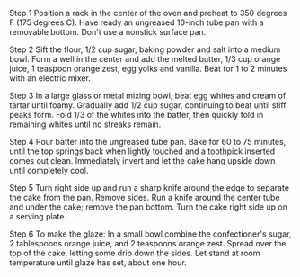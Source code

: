 Step 1
Position a rack in the center of the oven and preheat to 350 degrees F (175 degrees C). Have ready an ungreased 10-inch tube pan with a removable bottom. Don't use a nonstick surface pan.

Step 2
Sift the flour, 1/2 cup sugar, baking powder and salt into a medium bowl. Form a well in the center and add the melted butter, 1/3 cup orange juice, 1 teaspoon orange zest, egg yolks and vanilla. Beat for 1 to 2 minutes with an electric mixer.

Step 3
In a large glass or metal mixing bowl, beat egg whites and cream of tartar until foamy. Gradually add 1/2 cup sugar, continuing to beat until stiff peaks form. Fold 1/3 of the whites into the batter, then quickly fold in remaining whites until no streaks remain.

Step 4
Pour batter into the ungreased tube pan. Bake for 60 to 75 minutes, until the top springs back when lightly touched and a toothpick inserted comes out clean. Immediately invert and let the cake hang upside down until completely cool.

Step 5
Turn right side up and run a sharp knife around the edge to separate the cake from the pan. Remove sides. Run a knife around the center tube and under the cake; remove the pan bottom. Turn the cake right side up on a serving plate.

Step 6
To make the glaze: In a small bowl combine the confectioner's sugar, 2 tablespoons orange juice, and 2 teaspoons orange zest. Spread over the top of the cake, letting some drip down the sides. Let stand at room temperature until glaze has set, about one hour.